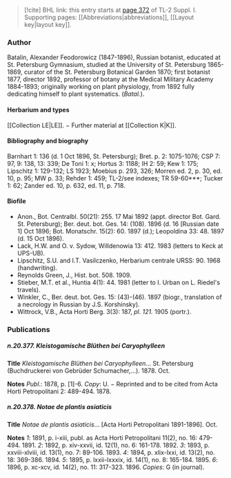 > [!cite] BHL link: this entry starts at [page 372](https://www.biodiversitylibrary.org/item/103858#page/384/mode/1up) of TL-2 Suppl. I.
> Supporting pages: [[Abbreviations|abbreviations]], [[Layout key|layout key]].

### Author

Batalin, Alexander Feodorowicz (1847-1896), Russian botanist, educated at St. Petersburg Gymnasium, studied at the University of St. Petersburg 1865-1869, curator of the St. Petersburg Botanical Garden 1870; first botanist 1877, director 1892, professor of botany at the Medical Military Academy 1884-1893; originally working on plant physiology, from 1892 fully dedicating himself to plant systematics. (*Batal.*).

#### Herbarium and types

[[Collection LE|LE]]. − Further material at [[Collection K|K]].

#### Bibliography and biography

Barnhart 1: 136 (d. 1 Oct 1896, St. Petersburg); Bret. p. 2: 1075-1076; CSP 7: 97, 9: 138, 13: 339; De Toni 1: x; Hortus 3: 1188; IH 2: 59; Kew 1: 175; Lipschitz 1: 129-132; LS 1923; Moebius p. 293, 326; Morren ed. 2, p. 30, ed. 10, p. 95; MW p. 33; Rehder 1: 459; TL-2/see indexes; TR 59-60\*\*\*; Tucker 1: 62; Zander ed. 10, p. 632, ed. 11, p. 718.

#### Biofile

- Anon., Bot. Centralbl. 50(21): 255. 17 Mai 1892 (appt. director Bot. Gard. St. Petersburg); Ber. deut. bot. Ges. 14: (108). 1896 (d. 16 \[Russian date 1\] Oct 1896; Bot. Monatschr. 15(2): 60. 1897 (d.); Leopoldina 33: 48. 1897 (d. 15 Oct 1896).
- Lack, H.W. and O. v. Sydow, Willdenowia 13: 412. 1983 (letters to Keck at UPS-UB).
- Lipschitz, S.U. and I.T. Vasilczenko, Herbarium centrale URSS: 90. 1968 (handwriting).
- Reynolds Green, J., Hist. bot. 508. 1909.
- Stieber, M.T. et al., Huntia 4(1): 44. 1981 (letter to I. Urban on L. Riedel's travels).
- Winkler, C., Ber. deut. bot. Ges. 15: (43)-(46). 1897 (biogr., translation of a necrology in Russian by J.S. Korshinsky).
- Wittrock, V.B., Acta Horti Berg. 3(3): 187, *pl. 121.* 1905 (portr.).

### Publications

##### n.20.377. Kleistogamische Blüthen bei Caryophylleen

**Title**
*Kleistogamische Blüthen bei Caryophylleen*... St. Petersburg (Buchdruckerei von Gebrüder Schumacher,...). 1878. Oct.

**Notes**
*Publ*.: 1878, p. \[1\]-6. *Copy*: U. − Reprinted and to be cited from Acta Horti Petropolitani 2: 489-494. 1878.

##### n.20.378. Notae de plantis asiaticis

**Title**
*Notae de plantis asiaticis*... \[Acta Horti Petropolitani 1891-1896\]. Oct.

**Notes**
*1*: 1891, p. i-xiii, publ. as Acta Horti Petropolitani 11(2), no. 16: 479-494. 1891.
*2*: 1892, p. xiv-xxvii, id. 12(1), no. 6: 161-178. 1892.
*3*: 1893, p. xxviii-xlviii, id. 13(1), no. 7: 89-106. 1893.
*4*: 1894, p. xlix-lxxi, id. 13(2), no. 18: 369-386. 1894.
*5*: 1895, p. lxxii-lxxxix, id. 14(1), no. 8: 165-184. 1895.
*6*: 1896, p. xc-xcv, id. 14(2), no. 11: 317-323. 1896.
*Copies*: G (in journal).

